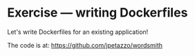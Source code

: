 # Exercise — writing Dockerfiles

Let's write Dockerfiles for an existing application!

The code is at: https://github.com/jpetazzo/wordsmith
